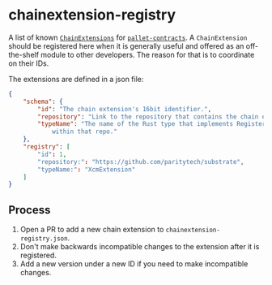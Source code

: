# chainextension-registry

A list of known
[`ChainExtensions`](https://paritytech.github.io/substrate/master/pallet_contracts/chain_extension/index.html)
for
[`pallet-contracts`](https://github.com/paritytech/substrate/tree/master/frame/contracts).
A `ChainExtension` should be registered here when it is generally useful and offered as an
off-the-shelf module to other developers. The reason for that is to coordinate on their
IDs.

The extensions are defined in a json file:

```json
{
    "schema": {
        "id": "The chain extension's 16bit identifier.",
        "repository": "Link to the repository that contains the chain extension.",
        "typeName": "The name of the Rust type that implements RegisteredChainExtension
            within that repo."
    },
    "registry": [
        "id": 1,
        "repository:": "https://github.com/paritytech/substrate",
        "typeName:": "XcmExtension"
    ]
}
```

## Process

1. Open a PR to add a new chain extension to `chainextension-registry.json`.
2. Don't make backwards incompatible changes to the extension after it is registered.
3. Add a new version under a new ID if you need to make incompatible changes.
